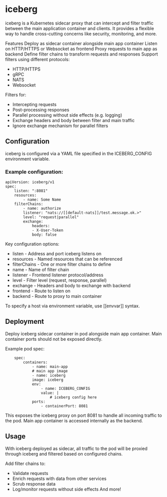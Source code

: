 # iceberg
iceberg is a Kubernetes sidecar proxy that can intercept and filter traffic between the main application container and clients. It provides a flexible way to handle cross-cutting concerns like security, monitoring, and more.

Features
Deploy as sidecar container alongside main app container
Listen on HTTP/HTTPS or Websocket as frontend
Proxy requests to main app as backend
Define filter chains to transform requests and responses
Support filters using different protocols:
- HTTP/HTTPS
- gRPC
- NATS
- Websocket

Filters for:
- Intercepting requests
- Post-processing responses
- Parallel processing without side effects (e.g. logging)
- Exchange headers and body between filter and main traffic
- Ignore exchange mechanism for parallel filters

## Configuration
iceberg is configured via a YAML file specified in the ICEBERG_CONFIG environment variable.

### Example configuration:

    apiVersion: iceberg/v1
    spec:
        listen: ":8081"
        resources:
            - name: Some Name
        filterChains:
            - name: authorize
            listener: "nats://[[default-nats]]/test.message.ok.>" 
            level: "request|parallel"
            exchange:
                headers:
                - X-User-Token
                body: false

Key configuration options:
- listen - Address and port iceberg listens on
- resources - Named resources that can be referenced
- filterChains - One or more filter chains to define
- name - Name of filter chain
- listener - Frontend listener protocol/address
- level - Filter level (request, response, parallel)
- exchange - Headers and body to exchange with backend
- frontend - Route to listen on
- backend - Route to proxy to main container

To specify a host via environment variable, use [[envvar]] syntax.

## Deployment

Deploy iceberg sidecar container in pod alongside main app container. Main container ports should not be exposed directly.

Example pod spec:

        spec:
            containers:
                - name: main-app
                # main app image
                - name: iceberg 
                image: iceberg
                env:
                    - name: ICEBERG_CONFIG
                    value: |
                        # iceberg config here
                ports:
                    - containerPort: 8081
        
This exposes the iceberg proxy on port 8081 to handle all incoming traffic to the pod. Main app container is accessed internally as the backend.

## Usage

With iceberg deployed as sidecar, all traffic to the pod will be proxied through iceberg and filtered based on configured chains.

Add filter chains to:
- Validate requests
- Enrich requests with data from other services
- Scrub response data
- Log/monitor requests without side effects
And more!